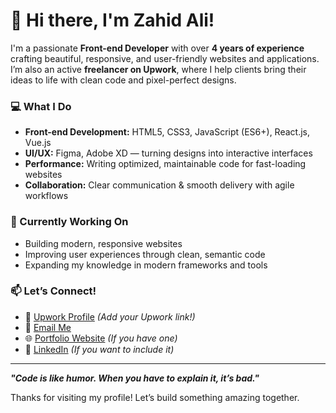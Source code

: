 # 👋 Hi there, I'm Zahid Ali!

I'm a passionate **Front-end Developer** with over **4 years of experience** crafting beautiful, responsive, and user-friendly websites and applications. I’m also an active **freelancer on Upwork**, where I help clients bring their ideas to life with clean code and pixel-perfect designs.

### 💻 What I Do
- **Front-end Development:** HTML5, CSS3, JavaScript (ES6+), React.js, Vue.js  
- **UI/UX:** Figma, Adobe XD — turning designs into interactive interfaces  
- **Performance:** Writing optimized, maintainable code for fast-loading websites  
- **Collaboration:** Clear communication & smooth delivery with agile workflows

### 🚀 Currently Working On
- Building modern, responsive websites
- Improving user experiences through clean, semantic code
- Expanding my knowledge in modern frameworks and tools

### 📫 Let’s Connect!
- 💼 [Upwork Profile](#) _(Add your Upwork link!)_
- 📧 [Email Me](mailto:your.email@example.com)
- 🌐 [Portfolio Website](#) _(If you have one)_
- 💬 [LinkedIn](#) _(If you want to include it)_

---

**_"Code is like humor. When you have to explain it, it’s bad."_**

Thanks for visiting my profile! Let’s build something amazing together.

